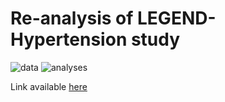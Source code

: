 # Re-analysis of LEGEND-Hypertension study
![data](https://img.shields.io/badge/Data%20extraction-5%20%2F%2020-blue)
![analyses](https://img.shields.io/badge/Analyses%20completed-2%20%2F%2020-blue)


Link available [here](https://www.thelancet.com/action/showPdf?pii=S0140-6736%2819%2932317-7)
